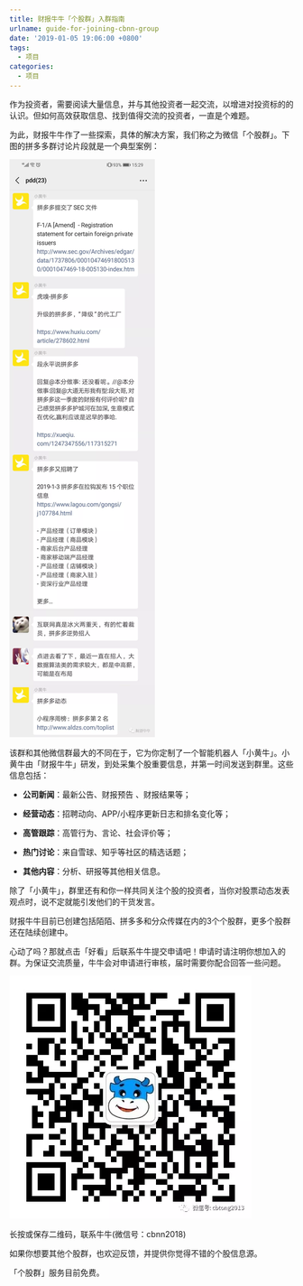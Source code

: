```yaml
---
title: 财报牛牛「个股群」入群指南
urlname: guide-for-joining-cbnn-group
date: '2019-01-05 19:06:00 +0800'
tags:
  - 项目
categories:
  - 项目
---
```



作为投资者，需要阅读大量信息，并与其他投资者一起交流，以增进对投资标的的认识。但如何高效获取信息、找到值得交流的投资者，一直是个难题。

为此，财报牛牛作了一些探索，具体的解决方案，我们称之为微信「个股群」。下图的拼多多群讨论片段就是一个典型案例：
  
![](https://raw.githubusercontent.com/HenryLoveMiller/img/main/cbnn-wechat-group.jpeg)

  
该群和其他微信群最大的不同在于，它为你定制了一个智能机器人「小黄牛」。小黄牛由「财报牛牛」研发，到处采集个股重要信息，并第一时间发送到群里。这些信息包括：

  

-   **公司新闻**：最新公告、财报预告 、财报结果等；
    
-   **经营动态**：招聘动向、APP/小程序更新日志和排名变化等；
    
-   **高管跟踪**：高管行为、言论、社会评价等；
    
-   **热门讨论**：来自雪球、知乎等社区的精选话题；
    
-   **其他内容**：分析、研报等其他相关信息。  
    

  

除了「小黄牛」，群里还有和你一样共同关注个股的投资者，当你对股票动态发表观点时，说不定就能引发他们的干货发言。

  

财报牛牛目前已创建包括陌陌、拼多多和分众传媒在内的3个个股群，更多个股群还在陆续创建中。

  

心动了吗？那就点击「好看」后联系牛牛提交申请吧！申请时请注明你想加入的群。为保证交流质量，牛牛会对申请进行审核，届时需要你配合回答一些问题。

![](https://raw.githubusercontent.com/HenryLoveMiller/img/main/cbnn-wechat-account-qrcode.jpeg)
  
长按或保存二维码，联系牛牛(微信号：cbnn2018)


如果你想要其他个股群，也欢迎反馈，并提供你觉得不错的个股信息源。

  

「个股群」服务目前免费。